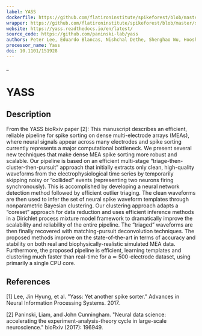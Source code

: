 ```yaml
---
label: YASS
dockerfile: https://github.com/flatironinstitute/spikeforest/blob/master/spikeforest/spikesorters/yass/container/Dockerfile
wrapper: https://github.com/flatironinstitute/spikeforest/blob/master/spikeforest/spikesorters/yass/yass.py
website: https://yass.readthedocs.io/en/latest/
source_code: https://github.com/paninski-lab/yass
authors: Peter Lee, Eduardo Blancas, Nishchal Dethe, Shenghao Wu, Hooshmand Shokri, Calvin Tong, Catalin Mitelut, Liam Paninski
processor_name: Yass
doi: 10.1101/151928
---
```

_
# YASS

## Description

From the YASS bioRxiv paper [2]: This manuscript describes an efficient, reliable pipeline for spike sorting on dense multi-electrode arrays (MEAs), where neural signals appear across many electrodes and spike sorting currently represents a major computational bottleneck. We present several new techniques that make dense MEA spike sorting more robust and scalable. Our pipeline is based on an efficient multi-stage “triage-then-cluster-then-pursuit” approach that initially extracts only clean, high-quality waveforms from the electrophysiological time series by temporarily skipping noisy or “collided” events (representing two neurons firing synchronously). This is accomplished by developing a neural network detection method followed by efficient outlier triaging. The clean waveforms are then used to infer the set of neural spike waveform templates through nonparametric Bayesian clustering. Our clustering approach adapts a “coreset” approach for data reduction and uses efficient inference methods in a Dirichlet process mixture model framework to dramatically improve the scalability and reliability of the entire pipeline. The “triaged” waveforms are then finally recovered with matching-pursuit deconvolution techniques. The proposed methods improve on the state-of-the-art in terms of accuracy and stability on both real and biophysically-realistic simulated MEA data. Furthermore, the proposed pipeline is efficient, learning templates and clustering much faster than real-time for a ≃ 500-electrode dataset, using primarily a single CPU core.

## References

[1] Lee, Jin Hyung, et al. "Yass: Yet another spike sorter." Advances in Neural Information Processing Systems. 2017.

[2] Paninski, Liam, and John Cunningham. "Neural data science: accelerating the experiment-analysis-theory cycle in large-scale neuroscience." bioRxiv (2017): 196949.